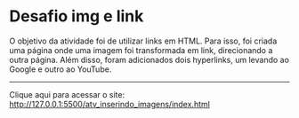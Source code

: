 # Desafio img e link
O objetivo da atividade foi de utilizar links em HTML. Para isso, foi criada uma página onde uma imagem foi transformada em link, direcionando a outra página. Além disso, foram adicionados dois hyperlinks, um levando ao Google e outro ao YouTube.
________________________________________________________________

Clique aqui para acessar o site:
http://127.0.0.1:5500/atv_inserindo_imagens/index.html 
